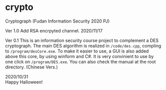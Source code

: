 # crypto
Cryptograph (Fudan Information Security 2020 PJ)

Ver 1.0
Add RSA encrpyted channel.
2020/11/17

Ver 0.1
This is an information security course project to complement a DES cryptograph.
The main DES algorithm is realized in `/code/des.cpp`, compling to `/program/desCore.exe`.
To make it easier to use, a GUI is also added above this core, by using winform and C#.
It is very convinient to use by one click on `/program/DES.exe`.
You can also check the manual at the root directory. (Chinese Vers.)

2020/10/31  
Happy Halloween!

